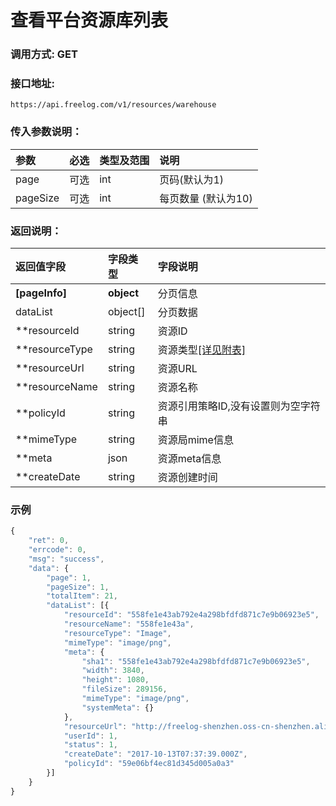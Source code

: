 # 查看平台资源库列表

### 调用方式: GET

### 接口地址:

```
https://api.freelog.com/v1/resources/warehouse
```

### 传入参数说明：


| 参数 | 必选 | 类型及范围 | 说明 |
| :--- | :--- | :--- | :--- |
|page|可选|int|页码(默认为1)
|pageSize|可选|int|每页数量 (默认为10)


### 返回说明：

| 返回值字段 | 字段类型 | 字段说明 |
| :--- | :--- | :--- |
| **[pageInfo]** | **object** | 分页信息|
| dataList| object[]| 分页数据|
| **resourceId | string | 资源ID|
| **resourceType | string | 资源类型[[详见附表]][资源类型] |
| **resourceUrl | string | 资源URL |
| **resourceName | string | 资源名称 |
| **policyId | string | 资源引用策略ID,没有设置则为空字符串 |
| **mimeType| string| 资源局mime信息|
| **meta  | json| 资源meta信息|
| **createDate| string| 资源创建时间|

### 示例

```js
{
    "ret": 0,
    "errcode": 0,
    "msg": "success",
    "data": {
        "page": 1,
        "pageSize": 1,
        "totalItem": 21,
        "dataList": [{
            "resourceId": "558fe1e43ab792e4a298bfdfd871c7e9b06923e5",
            "resourceName": "558fe1e43a",
            "resourceType": "Image",
            "mimeType": "image/png",
            "meta": {
                "sha1": "558fe1e43ab792e4a298bfdfd871c7e9b06923e5",
                "width": 3840,
                "height": 1080,
                "fileSize": 289156,
                "mimeType": "image/png",
                "systemMeta": {}
            },
            "resourceUrl": "http://freelog-shenzhen.oss-cn-shenzhen.aliyuncs.com/resources/image/04950507ad574682838acbd56ed9db2a",
            "userId": 1,
            "status": 1,
            "createDate": "2017-10-13T07:37:39.000Z",
            "policyId": "59e06bf4ec81d345d005a0a3"
        }]
    }
}
```

[资源类型]: /附表/资源类型.html "资源类型"
